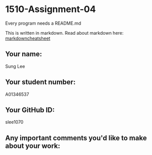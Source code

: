 # 1510-Assignment-04

Every program needs a README.md

This is written in markdown. Read about markdown here: [markdowncheatsheet](https://www.markdownguide.org/cheat-sheet/)

## Your name:
Sung Lee

## Your student number:
A01346537

## Your GitHub ID:
slee1070

## Any important comments you'd like to make about your work:
